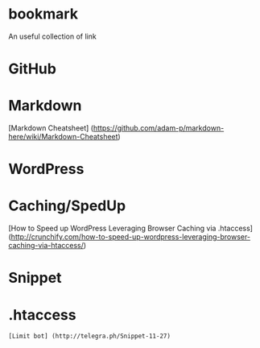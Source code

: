 # bookmark
An useful collection of link

# GitHub
  # Markdown
  [Markdown Cheatsheet]
  (https://github.com/adam-p/markdown-here/wiki/Markdown-Cheatsheet)
# WordPress
  # Caching/SpedUp
  [How to Speed up WordPress Leveraging Browser Caching via .htaccess] (http://crunchify.com/how-to-speed-up-wordpress-leveraging-browser-caching-via-htaccess/)
  
# Snippet
  # .htaccess
    [Limit bot] (http://telegra.ph/Snippet-11-27)
